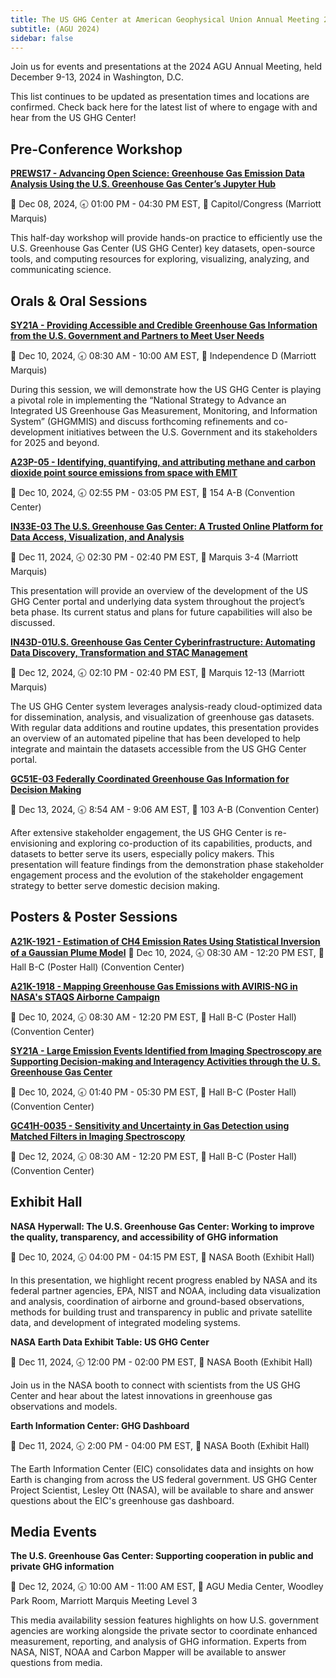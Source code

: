 ```yaml
---
title: The US GHG Center at American Geophysical Union Annual Meeting 2024
subtitle: (AGU 2024)
sidebar: false
---
```

Join us for events and presentations at the 2024 AGU Annual Meeting, held December 9-13, 2024 in Washington, D.C. 

This list continues to be updated as presentation times and locations are confirmed. Check back here for the latest list of where to engage with and hear from the US GHG Center!

## Pre-Conference Workshop

[**PREWS17 - Advancing Open Science: Greenhouse Gas Emission Data Analysis Using the U.S. Greenhouse Gas Center’s Jupyter Hub**](https://agu.confex.com/agu/agu24/meetingapp.cgi/Session/229081)

📅 Dec 08, 2024, 
🕣 01:00 PM - 04:30 PM EST, 
📍 Capitol/Congress (Marriott Marquis)

This half-day workshop will provide hands-on practice to efficiently use the U.S. Greenhouse Gas Center (US GHG Center) key datasets, open-source tools, and computing resources for exploring, visualizing, analyzing, and communicating science.

## Orals & Oral Sessions
[**SY21A - Providing Accessible and Credible Greenhouse Gas Information from the U.S. Government and Partners to Meet User Needs**](https://agu.confex.com/agu/agu24/meetingapp.cgi/Session/240449)

📅 Dec 10, 2024, 
🕣 08:30 AM - 10:00 AM EST, 
📍 Independence D (Marriott Marquis)

During this session, we will demonstrate how the US GHG Center is playing a pivotal role in implementing the “National Strategy to Advance an Integrated US Greenhouse Gas Measurement, Monitoring, and Information System” (GHGMMIS) and discuss forthcoming refinements and co-development initiatives between the U.S. Government and its stakeholders for 2025 and beyond.

[**A23P-05 - Identifying, quantifying, and attributing methane and carbon dioxide point source emissions from space with EMIT**](https://agu.confex.com/agu/agu24/meetingapp.cgi/Paper/1682479)

📅 Dec 10, 2024, 
🕣 02:55 PM - 03:05 PM EST, 
📍 154 A-B (Convention Center)

[**IN33E-03 The U.S. Greenhouse Gas Center: A Trusted Online Platform for Data Access, Visualization, and Analysis**](https://agu.confex.com/agu/agu24/meetingapp.cgi/Paper/1542963)

📅 Dec 11, 2024, 
🕣 02:30 PM - 02:40 PM EST, 
📍 Marquis 3-4 (Marriott Marquis)

This presentation will provide an overview of the development of the US GHG Center portal and underlying data system throughout the project’s beta phase. Its current status and plans for future capabilities will also be discussed.

[**IN43D-01U.S. Greenhouse Gas Center Cyberinfrastructure: Automating Data Discovery, Transformation and STAC Management**](https://agu.confex.com/agu/agu24/meetingapp.cgi/Paper/1566590)

📅 Dec 12, 2024, 
🕣 02:10 PM - 02:40 PM EST, 
📍 Marquis 12-13 (Marriott Marquis)

The US GHG Center system leverages analysis-ready cloud-optimized data for dissemination, analysis, and visualization of greenhouse gas datasets. With regular data additions and routine updates, this presentation provides an overview of an automated pipeline that has been developed to help integrate and maintain the datasets accessible from the US GHG Center portal. 

[**GC51E-03 Federally Coordinated Greenhouse Gas Information for Decision Making**](https://agu.confex.com/agu/agu24/meetingapp.cgi/Paper/1671288)

📅 Dec 13, 2024, 
🕣 8:54 AM - 9:06 AM EST, 
📍 103 A-B (Convention Center)

After extensive stakeholder engagement, the US GHG Center is re-envisioning and exploring co-production of its capabilities, products, and datasets to better serve its users, especially policy makers. This presentation will feature findings from the demonstration phase stakeholder engagement process and the evolution of the stakeholder engagement strategy to better serve domestic decision making.

## Posters & Poster Sessions
[**A21K-1921 - Estimation of CH4 Emission Rates Using Statistical Inversion of a Gaussian Plume Model**](https://agu.confex.com/agu/agu24/meetingapp.cgi/Paper/1682366)
📅 Dec 10, 2024, 
🕣 08:30 AM - 12:20 PM EST, 
📍 Hall B-C (Poster Hall) (Convention Center)

[**A21K-1918 - Mapping Greenhouse Gas Emissions with AVIRIS-NG in NASA's STAQS Airborne Campaign**](https://agu.confex.com/agu/agu24/meetingapp.cgi/Paper/1694060)

📅 Dec 10, 2024, 
🕣 08:30 AM - 12:20 PM EST, 
📍 Hall B-C (Poster Hall) (Convention Center)

[**SY21A - Large Emission Events Identified from Imaging Spectroscopy are Supporting Decision-making and Interagency Activities through the U. S. Greenhouse Gas Center**](https://agu.confex.com/agu/agu24/meetingapp.cgi/Paper/1652633)

📅 Dec 10, 2024, 
🕣 01:40 PM - 05:30 PM EST, 
📍  Hall B-C (Poster Hall) (Convention Center)

[**GC41H-0035 - Sensitivity and Uncertainty in Gas Detection using Matched Filters in Imaging Spectroscopy**](https://agu.confex.com/agu/agu24/meetingapp.cgi/Paper/1680662)

📅 Dec 12, 2024, 
🕣 08:30 AM - 12:20 PM EST, 
📍 Hall B-C (Poster Hall) (Convention Center)

## Exhibit Hall

**NASA Hyperwall: The U.S. Greenhouse Gas Center: Working to improve the quality, transparency, and accessibility of GHG information**

📅 Dec 10, 2024, 
🕣 04:00 PM - 04:15 PM EST, 
📍 NASA Booth (Exhibit Hall)

In this presentation, we highlight recent progress enabled by NASA and its federal partner agencies, EPA, NIST and NOAA, including data visualization and analysis, coordination of airborne and ground-based observations, methods for building trust and transparency in public and private satellite data, and development of integrated modeling systems. 

**NASA Earth Data Exhibit Table: US GHG Center**

📅 Dec 11, 2024, 
🕣 12:00 PM - 02:00 PM EST, 
📍 NASA Booth (Exhibit Hall)

Join us in the NASA booth to connect with scientists from the US GHG Center and hear about the latest innovations in greenhouse gas observations and models. 

**Earth Information Center: GHG Dashboard**

📅 Dec 11, 2024, 
🕣 2:00 PM - 04:00 PM EST, 
📍 NASA Booth (Exhibit Hall)

The Earth Information Center (EIC) consolidates data and insights on how Earth is changing from across the US federal government. US GHG Center Project Scientist, Lesley Ott (NASA), will be available to share and answer questions about the EIC's greenhouse gas dashboard. 

## Media Events

**The U.S. Greenhouse Gas Center: Supporting cooperation in public and private GHG information**

📅 Dec 12, 2024, 
🕣 10:00 AM - 11:00 AM EST, 
📍 AGU Media Center, Woodley Park Room, Marriott Marquis Meeting Level 3

This media availability session features highlights on how U.S. government agencies are working alongside the private sector to coordinate enhanced measurement, reporting, and analysis of GHG information. Experts from NASA, NIST, NOAA and Carbon Mapper will be available to answer questions from media.